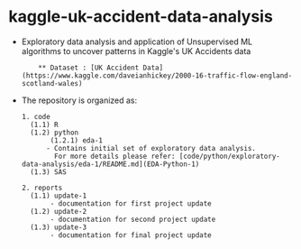 # kaggle-uk-accident-data-analysis


* Exploratory data analysis and application of Unsupervised ML algorithms to uncover patterns in Kaggle's UK Accidents data
  	      
  	      ** Dataset : [UK Accident Data](https://www.kaggle.com/daveianhickey/2000-16-traffic-flow-england-scotland-wales)

* The repository is organized as:
      
      1. code
		(1.1) R
		(1.2) python
		     (1.2.1) eda-1
			- Contains initial set of exploratory data analysis.
			  For more details please refer: [code/python/exploratory-data-analysis/eda-1/README.md](EDA-Python-1)
		(1.3) SAS
		      
      2. reports
		(1.1) update-1
		     - documentation for first project update
		(1.2) update-2
		     - documentation for second project update
		(1.3) update-3
		     - documentation for final project update
      